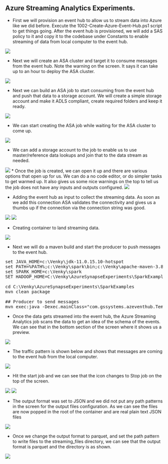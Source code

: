 ## Azure Streaming Analytics Experiments.

* First we will provision an event hub to allow us to stream data into Azure like we did before. Execute the 1002-Create-Azure-Event-Hub.ps1 script to get things going. After the event hub is provisioned, we will add a SAS policy to it and copy it to the codebase under Constants to enable streaming of data from local computer to the event hub.

<img src="./images/asa_001.png" />

* Next we will create an ASA cluster and target it to consume messages from the event hub. Note the warning on the screen. It says it can take up to an hour to deploy the ASA cluster. 

<img src="./images/asa_002.png" />

* Next we can build an ASA job to start consuming from the event hub and push that data to a storage account. We will create a simple storage account and make it ADLS compliant, create required folders and keep it ready. 

<img src="./images/asa_003.png" />

* We can start creating the ASA job while waiting for the ASA cluster to come up. 

<img src="./images/asa_004.png" />

* We can add a storage account to the job to enable us to use master/reference data lookups and join that to the data stream as needed.

<img src="./images/asa_005.png" />
* Once the job is created, we can open it up and there are various options that open up for us. We can do a no code editor, or do simpler tasks to get warmed up. It also gives us some nice warnings on the top to tell us the job does not have any inputs and outputs configured. 

<img src="./images/asa_006.png" />

* Adding the event hub as input to collect the streaming data. As soon as we add this connection ASA validates the connectivity and gives us a thumbs up if the connection via the connection string was good.

<img src="./images/asa_007.png" />

<img src="./images/asa_008.png" />

* Creating container to land streaming data.
<img src="./images/asa_010.png" />

* Next we will do a maven build and start the producer to push messages to the event hub. 

<pre>
set JAVA_HOME=c:\Venky\jdk-11.0.15.10-hotspot
set PATH=%PATH%;c:\Venky\spark\bin;c:\Venky\apache-maven-3.8.6\bin
set SPARK_HOME=c:\Venky\spark
SET HADOOP_HOME=C:\Venky\AzureSynapseExperiments\SparkExamples

cd C:\Venky\AzureSynapseExperiments\SparkExamples
mvn clean package

## Producer to send messages 
mvn exec:java -Dexec.mainClass="com.gssystems.azeventhub.TemperaturesProducer" -Dexec.args="C:\Venky\DP-203\AzureSynapseExperiments\datafiles\streaming\output\part-00000-2fa6257f-a51c-41e6-9572-630bf2a22bfd-c000.json C:\Venky\DP-203\AzureSynapseExperiments\datafiles\streaming\location_master\part-00000-9ce98557-48be-4823-bfb3-a0764b296729-c000.json"
</pre>

* Once the data gets streamed into the event hub, the Azure Streaming Analytics job scans the data to get an idea of the schema of the events. We can see that in the bottom section of the screen where it shows us a preview. 

<img src="./images/asa_011.png" />

* The traffic pattern is shown below and shows that messages are coming to the event hub from the local computer.

<img src="./images/asa_010.png" />

* Hit the start job and we can see that the icon changes to Stop job on the top of the screen. 

<img src="./images/asa_012.png" />

<img src="./images/asa_013.png" />

* The output format was set to JSON and we did not put any path patterns in the screen for the output files configuration. As we can see the files are now popped in the root of the container and are real plain text JSON files

<img src="./images/asa_014.png" />

* Once we change the output format to parquet, and set the path pattern to write files to the streaming_files directory, we can see that the output format is parquet and the directory is as shown.

<img src="./images/asa_015.png" />